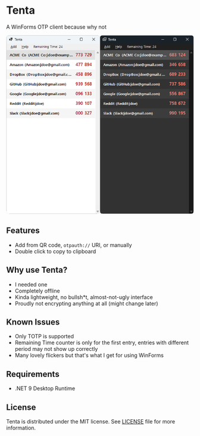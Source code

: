 ﻿# Tenta

A WinForms OTP client because why not

![Tenta](images/scr.png)

## Features

- Add from QR code, `otpauth://` URI, or manually
- Double click to copy to clipboard

## Why use Tenta?

- I needed one
- Completely offline
- Kinda lightweight, no bullsh*t, almost-not-ugly interface
- Proudly not encrypting anything at all (might change later)

## Known Issues

- Only TOTP is supported
- Remaining Time counter is only for the first entry, entries with different period may not show up correctly
- Many lovely flickers but that's what I get for using WinForms

## Requirements

- .NET 9 Desktop Runtime

## License

Tenta is distributed under the MIT license. See [LICENSE](LICENSE) file for more information.